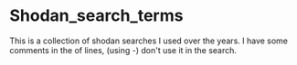 # Shodan_search_terms
This is a collection of shodan searches I used over the years.
I have some comments in the of lines, (using -) don't use it in the search.
